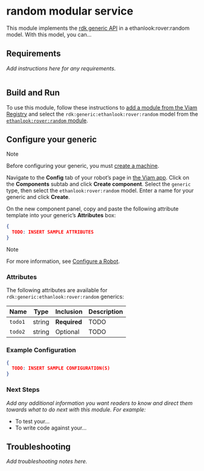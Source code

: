 # random modular service

This module implements the [rdk generic API](https://github.com/rdk/generic-api) in a ethanlook:rover:random model.
With this model, you can...

## Requirements

_Add instructions here for any requirements._

``` bash
```

## Build and Run

To use this module, follow these instructions to [add a module from the Viam Registry](https://docs.viam.com/registry/configure/#add-a-modular-resource-from-the-viam-registry) and select the `rdk:generic:ethanlook:rover:random` model from the [`ethanlook:rover:random` module](https://app.viam.com/module/rdk/ethanlook:rover:random).

## Configure your generic

> [!NOTE]  
> Before configuring your generic, you must [create a machine](https://docs.viam.com/manage/fleet/machines/#add-a-new-machine).

Navigate to the **Config** tab of your robot’s page in [the Viam app](https://app.viam.com/).
Click on the **Components** subtab and click **Create component**.
Select the `generic` type, then select the `ethanlook:rover:random` model. 
Enter a name for your generic and click **Create**.

On the new component panel, copy and paste the following attribute template into your generic’s **Attributes** box:

```json
{
  TODO: INSERT SAMPLE ATTRIBUTES
}
```

> [!NOTE]  
> For more information, see [Configure a Robot](https://docs.viam.com/manage/configuration/).

### Attributes

The following attributes are available for `rdk:generic:ethanlook:rover:random` generics:

| Name | Type | Inclusion | Description |
| ---- | ---- | --------- | ----------- |
| `todo1` | string | **Required** |  TODO |
| `todo2` | string | Optional |  TODO |

### Example Configuration

```json
{
  TODO: INSERT SAMPLE CONFIGURATION(S)
}
```

### Next Steps

_Add any additional information you want readers to know and direct them towards what to do next with this module._
_For example:_ 

- To test your...
- To write code against your...

## Troubleshooting

_Add troubleshooting notes here._

